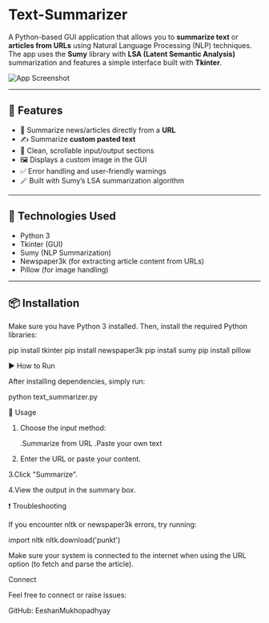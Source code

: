 # Text-Summarizer

A Python-based GUI application that allows you to **summarize text** or **articles from URLs** using Natural Language Processing (NLP) techniques. The app uses the **Sumy** library with **LSA (Latent Semantic Analysis)** summarization and features a simple interface built with **Tkinter**.

![App Screenshot](text-analysis-tools_new.jpg)

---

## 🚀 Features

- 🔗 Summarize news/articles directly from a **URL**
- ✍️ Summarize **custom pasted text**
- 📜 Clean, scrollable input/output sections
- 🖼️ Displays a custom image in the GUI
- ✅ Error handling and user-friendly warnings
- 🪄 Built with Sumy’s LSA summarization algorithm

---

## 🧰 Technologies Used

- Python 3
- Tkinter (GUI)
- Sumy (NLP Summarization)
- Newspaper3k (for extracting article content from URLs)
- Pillow (for image handling)

---

## 📦 Installation

Make sure you have Python 3 installed. Then, install the required Python libraries:

pip install tkinter
pip install newspaper3k
pip install sumy
pip install pillow

▶️ How to Run

After installing dependencies, simply run:

python text_summarizer.py

📌 Usage

1. Choose the input method:

   .Summarize from URL
   .Paste your own text

2. Enter the URL or paste your content.

3.Click "Summarize".

4.View the output in the summary box.


❗ Troubleshooting

If you encounter nltk or newspaper3k errors, try running:

import nltk
nltk.download('punkt')

Make sure your system is connected to the internet when using the URL option (to fetch and parse the article).

Connect

Feel free to connect or raise issues:

GitHub: EeshanMukhopadhyay
